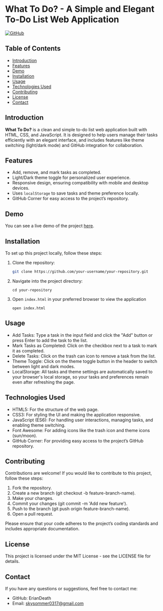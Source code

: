 # What To Do? - A Simple and Elegant To-Do List Web Application

[![GitHub](https://img.shields.io/github/license/ErianDeath/todoList_dev)](https://github.com/ErianDeath/todoList_dev)

## Table of Contents

- [Introduction](#introduction)
- [Features](#features)
- [Demo](#demo)
- [Installation](#installation)
- [Usage](#usage)
- [Technologies Used](#technologies-used)
- [Contributing](#contributing)
- [License](#license)
- [Contact](#contact)

## Introduction

**What To Do?** is a clean and simple to-do list web application built with HTML, CSS, and JavaScript. It is designed to help users manage their tasks efficiently with an elegant interface, and includes features like theme switching (light/dark mode) and GitHub integration for collaboration.

## Features

- Add, remove, and mark tasks as completed.
- Light/Dark theme toggle for personalized user experience.
- Responsive design, ensuring compatibility with mobile and desktop devices.
- Uses `localStorage` to save tasks and theme preference locally.
- GitHub Corner for easy access to the project’s repository.

## Demo

You can see a live demo of the project [here](https://eriandeath.github.io/todoList_dev/).

## Installation

To set up this project locally, follow these steps:

1. Clone the repository:

   ```bash
   git clone https://github.com/your-username/your-repository.git
   ```

2. Navigate into the project directory:
    ```
    cd your-repository
    ```

3. Open `index.html` in your preferred browser to view the application
    ```
    open index.html
    ```

## Usage

- Add Tasks: Type a task in the input field and click the "Add" button or press Enter to add the task to the list.
- Mark Tasks as Completed: Click on the checkbox next to a task to mark it as completed.
- Delete Tasks: Click on the trash can icon to remove a task from the list.
- Theme Toggle: Click on the theme toggle button in the header to switch between light and dark modes.
- LocalStorage: All tasks and theme settings are automatically saved to your browser's local storage, so your tasks and preferences remain even after refreshing the page.

## Technologies Used

- HTML5: For the structure of the web page.
- CSS3: For styling the UI and making the application responsive.
- JavaScript (ES6): For handling user interactions, managing tasks, and enabling theme switching.
- Font Awesome: For adding icons like the trash icon and theme icons (sun/moon).
- GitHub Corner: For providing easy access to the project’s GitHub repository.

## Contributing

Contributions are welcome! If you would like to contribute to this project, follow these steps:

1. Fork the repository.
2. Create a new branch (git checkout -b feature-branch-name).
3. Make your changes.
4. Commit your changes (git commit -m 'Add new feature').
5. Push to the branch (git push origin feature-branch-name).
6. Open a pull request.

Please ensure that your code adheres to the project’s coding standards and includes appropriate documentation.

## License
This project is licensed under the MIT License - see the LICENSE file for details.

## Contact
If you have any questions or suggestions, feel free to contact me:

- GitHub: ErianDeath
- Email: skysommer0317@gmail.com